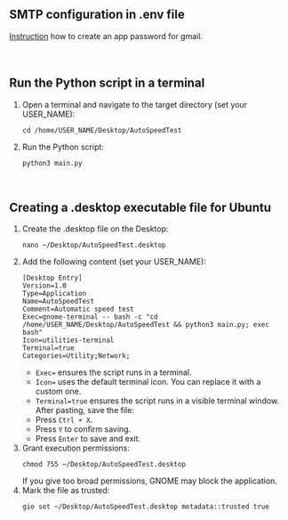 ## SMTP configuration in .env file
[Instruction](https://itsupport.umd.edu/itsupport?id=kb_article_view&sysparm_article=KB0015112) how to create an app password for gmail.
</br></br></br>

## Run the Python script in a terminal
1. Open a terminal and navigate to the target directory (set your USER_NAME):
   ```
   cd /home/USER_NAME/Desktop/AutoSpeedTest
   ```
2. Run the Python script:
   ```
   python3 main.py
   ```
</br>

## Creating a .desktop executable file for Ubuntu
1. Create the .desktop file on the Desktop:
   ```
   nano ~/Desktop/AutoSpeedTest.desktop
   ```
2. Add the following content (set your USER_NAME):
   ```
   [Desktop Entry]
   Version=1.0
   Type=Application
   Name=AutoSpeedTest
   Comment=Automatic speed test
   Exec=gnome-terminal -- bash -c "cd /home/USER_NAME/Desktop/AutoSpeedTest && python3 main.py; exec bash"
   Icon=utilities-terminal
   Terminal=true
   Categories=Utility;Network;
   ```
   * `Exec=` ensures the script runs in a terminal.
   * `Icon=` uses the default terminal icon. You can replace it with a custom one.
   * `Terminal=true` ensures the script runs in a visible terminal window.\
   After pasting, save the file:
   * Press `Ctrl + X`.
   * Press `Y` to confirm saving.
   * Press `Enter` to save and exit.
4. Grant execution permissions:
   ```
   chmod 755 ~/Desktop/AutoSpeedTest.desktop
   ```
   If you give too broad permissions, GNOME may block the application.
5. Mark the file as trusted:
   ```
   gio set ~/Desktop/AutoSpeedTest.desktop metadata::trusted true
   ```
   
